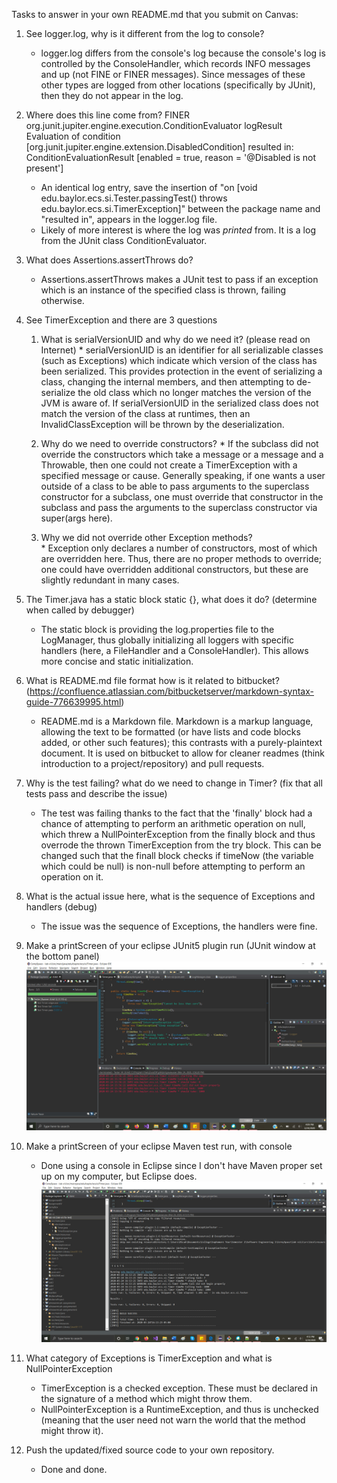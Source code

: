 Tasks to answer in your own README.md that you submit on Canvas:

1.  See logger.log, why is it different from the log to console?
    * logger.log differs from the console's log because the console's log is controlled by the ConsoleHandler, which records INFO messages and up (not FINE or FINER messages). Since messages of these other types are logged from other locations (specifically by JUnit), then they do not appear in the log.

1.  Where does this line come from? FINER org.junit.jupiter.engine.execution.ConditionEvaluator logResult Evaluation of condition [org.junit.jupiter.engine.extension.DisabledCondition] resulted in: ConditionEvaluationResult [enabled = true, reason = '@Disabled is not present']
    * An identical log entry, save the insertion of "on [void edu.baylor.ecs.si.Tester.passingTest() throws edu.baylor.ecs.si.TimerException]" between the package name and "resulted in", appears in the logger.log file.
    * Likely of more interest is where the log was *printed* from. It is a log from the JUnit class ConditionEvaluator.

1.  What does Assertions.assertThrows do?
    * Assertions.assertThrows makes a JUnit test to pass if an exception which is an instance of the specified class is thrown, failing otherwise.

1.  See TimerException and there are 3 questions
    1.  What is serialVersionUID and why do we need it? (please read on Internet)
            * serialVersionUID is an identifier for all serializable classes (such as Exceptions) which indicate which version of the class has been serialized. This provides protection in the event of serializing a class, changing the internal members, and then attempting to de-serialize the old class which no longer matches the version of the JVM is aware of. If serialVersionUID in the serialized class does not match the version of the class at runtimes, then an InvalidClassException will be thrown by the deserialization.
    
    2.  Why do we need to override constructors?
            * If the subclass did not override the constructors which take a message or a message and a Throwable, then one could not create a TimerException with a specified message or cause. Generally speaking, if one wants a user outside of a class to be able to pass arguments to the superclass constructor for a subclass, one must override that constructor in the subclass and pass the arguments to the superclass constructor via super(args here).

    3.  Why we did not override other Exception methods?	
            * Exception only declares a number of constructors, most of which are overridden here. Thus, there are no proper methods to override; one could have overridden additional constructors, but these are slightly redundant in many cases.

1.  The Timer.java has a static block static {}, what does it do? (determine when called by debugger)
    * The static block is providing the log.properties file to the LogManager, thus globally initializing all loggers with specific handlers (here, a FileHandler and a ConsoleHandler). This allows more concise and static initialization.

1.  What is README.md file format how is it related to bitbucket? (https://confluence.atlassian.com/bitbucketserver/markdown-syntax-guide-776639995.html)
    * README.md is a Markdown file. Markdown is a markup language, allowing the text to be formatted (or have lists and code blocks added, or other such features); this contrasts with a purely-plaintext document. It is used on bitbucket to allow for cleaner readmes (think introduction to a project/repository) and pull requests.

1.  Why is the test failing? what do we need to change in Timer? (fix that all tests pass and describe the issue)
    * The test was failing thanks to the fact that the 'finally' block had a chance of attempting to perform an arithmetic operation on null, which threw a NullPointerException from the finally block and thus overrode the thrown TimerException from the try block. This can be changed such that the finall block checks if timeNow (the variable which could be null) is non-null before attempting to perform an operation on it.

1.  What is the actual issue here, what is the sequence of Exceptions and handlers (debug)
    * The issue was the sequence of Exceptions, the handlers were fine.

1.  Make a printScreen of your eclipse JUnit5 plugin run (JUnit window at the bottom panel)
    ![JUnit pass screenshot](/screenshots/testsPass_junit5.png)

1.  Make a printScreen of your eclipse Maven test run, with console
    * Done using a console in Eclipse since I don't have Maven proper set up on my computer, but Eclipse does.
    ![Maven pass screenshot](/screenshots/testsPass_maven.png)
    
1.  What category of Exceptions is TimerException and what is NullPointerException
    * TimerException is a checked exception. These must be declared in the signature of a method which might throw them.
    * NullPointerException is a RuntimeException, and thus is unchecked (meaning that the user need not warn the world that the method might throw it).

1.  Push the updated/fixed source code to your own repository.
    * Done and done.